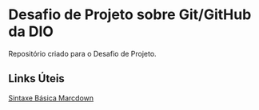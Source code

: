 # Desafio de Projeto sobre Git/GitHub da DIO
Repositório criado para o Desafio de Projeto.


## Links Úteis
[Sintaxe Básica Marcdown](https://www.markdownguide.org/basic-syntax/)
